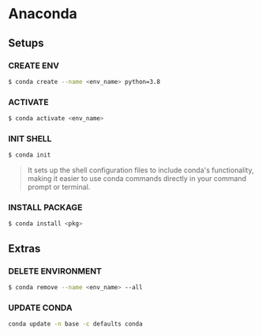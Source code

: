 <link rel="stylesheet" href="../../stylesheet.css">

# Anaconda

## Setups

### CREATE ENV

```sh
$ conda create --name <env_name> python=3.8
```

### ACTIVATE

```sh
$ conda activate <env_name>
```

### INIT SHELL

```sh
$ conda init 
```

> It sets up the shell configuration files to include conda's functionality, making it easier to use conda commands directly in your command prompt or terminal.


### INSTALL PACKAGE

```sh
$ conda install <pkg>
```

## Extras

### DELETE ENVIRONMENT
```sh
$ conda remove --name <env_name> --all
```

### UPDATE CONDA
```sh
conda update -n base -c defaults conda
```